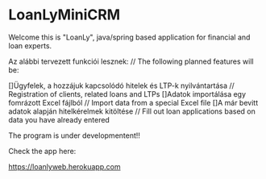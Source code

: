 # LoanLyMiniCRM

Welcome this is "LoanLy", java/spring based application for financial and loan experts.

Az alábbi tervezett funkciói lesznek: // The following planned features will be:

[]Ügyfelek, a hozzájuk kapcsolódó hitelek és LTP-k nyilvántartása // Registration of clients, related loans and LTPs
[]Adatok importálása egy fomrázott Excel fájlból // Import data from a special Excel file
[]A már bevitt adatok alapján hitelkérelmek kitöltése // Fill out loan applications based on data you have already entered

The program is under developmentent!!

Check the app here:

https://loanlyweb.herokuapp.com

